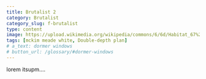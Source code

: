 ```yaml
---
title: Brutalist 2
category: Brutalist
category_slug: f-brutalist
type: content
image: https://upload.wikimedia.org/wikipedia/commons/6/6d/Habitat_67%2C_southwest_view.jpg
tags: [mckim meade white, Double-depth plan]
# a_text: dormer windows
# button_url: /glossary/#dormer-windows
---
```


lorem itsupm....